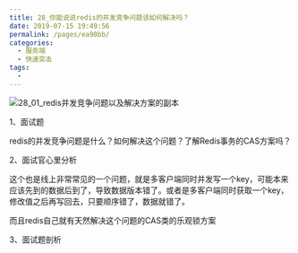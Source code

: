 ```yaml
---
title: 28_你能说说redis的并发竞争问题该如何解决吗？
date: 2019-07-15 19:49:56
permalink: /pages/ea90bb/
categories:
  - 服务端
  - 快速突击
tags:
  - 
---
```

 ![28_01_redis并发竞争问题以及解决方案的副本](http://anlun-oss.oss-cn-shenzhen.aliyuncs.com/alun-java-interview/28_01_redis%E5%B9%B6%E5%8F%91%E7%AB%9E%E4%BA%89%E9%97%AE%E9%A2%98%E4%BB%A5%E5%8F%8A%E8%A7%A3%E5%86%B3%E6%96%B9%E6%A1%88%E7%9A%84%E5%89%AF%E6%9C%AC.png)





1、面试题

 

redis的并发竞争问题是什么？如何解决这个问题？了解Redis事务的CAS方案吗？

 

2、面试官心里分析

 

这个也是线上非常常见的一个问题，就是多客户端同时并发写一个key，可能本来应该先到的数据后到了，导致数据版本错了。或者是多客户端同时获取一个key，修改值之后再写回去，只要顺序错了，数据就错了。

 

而且redis自己就有天然解决这个问题的CAS类的乐观锁方案

 

3、面试题剖析


